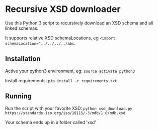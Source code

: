 # Recursive XSD downloader

Use this Python 3 script to recursively download an XSD schema and all linked schemas.

It supports relative XSD schemaLocations, eg `<import schemaLocation="../../../../abc`.

## Installation

Active your python3 environment, eg:
`source activate python3`

Install requirements:
`pip install -r requirements.txt`

## Running

Run the script with your favorite XSD:
`python xsd_download.py https://standards.iso.org/iso/19115/-3/mdb/1.0/mdb.xsd`

Your schema ends up in a folder called 'xsd'
